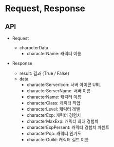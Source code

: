 # Request, Response

## API
* Request
    * characterData
        * characterName: 캐릭터 이름

* Response
    * result: 결과 (True / False)
    * data
        * characterServerIcon: 서버 아이콘 URL
        * characterServerName: 서버 이름
        * characterName: 캐릭터 이름
        * characterClass: 캐릭터 직업
        * characterLevel: 캐릭터 레벨
        * characterExp: 캐릭터 경험치
        * characterMaxExp: 캐릭터 최대 경험치
        * characterExpPersent: 캐릭터 경험치 퍼센트
        * characterPop: 캐릭터 인기도
        * characterGuild: 캐릭터 길드 이름

## 
